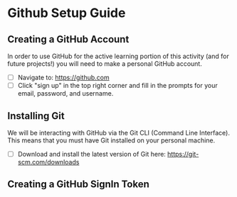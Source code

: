 # Github Setup Guide
## Creating a GitHub Account
In order to use GitHub for the active learning portion of this activity (and for future projects!) you will need to make a personal GitHub account.
- [ ] Navigate to: https://github.com
- [ ] Click "sign up" in the top right corner and fill in the prompts for your email, password, and username.

## Installing Git
We will be interacting with GitHub via the Git CLI (Command Line Interface). This means that you must have Git installed on your personal machine.

- [ ] Download and install the latest version of Git here: https://git-scm.com/downloads

## Creating a GitHub SignIn Token
